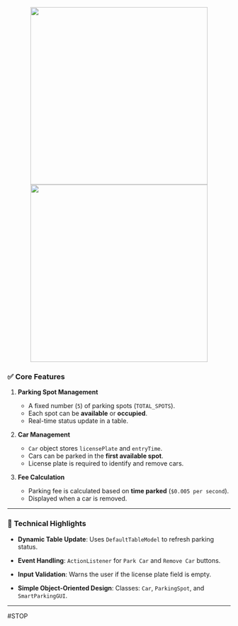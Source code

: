 <p align="center">
  <img src="https://github.com/user-attachments/assets/ba01bc0f-34e4-4c5a-889f-9c2b280c44d7" width="400"/>
  <img src="https://github.com/user-attachments/assets/23501119-ba8a-4181-89b8-2e06fba8ce24" width="400"/>
</p>


### ✅ **Core Features** 

1. **Parking Spot Management**

   * A fixed number (`5`) of parking spots (`TOTAL_SPOTS`).
   * Each spot can be **available** or **occupied**.
   * Real-time status update in a table.

2. **Car Management**

   * `Car` object stores `licensePlate` and `entryTime`.
   * Cars can be parked in the **first available spot**.
   * License plate is required to identify and remove cars.

3. **Fee Calculation**

   * Parking fee is calculated based on **time parked** (`$0.005 per second`).
   * Displayed when a car is removed.

---

### 🧰 **Technical Highlights**

* **Dynamic Table Update**:
  Uses `DefaultTableModel` to refresh parking status.

* **Event Handling**:
  `ActionListener` for `Park Car` and `Remove Car` buttons.

* **Input Validation**:
  Warns the user if the license plate field is empty.

* **Simple Object-Oriented Design**:
  Classes: `Car`, `ParkingSpot`, and `SmartParkingGUI`.

---
#STOP

